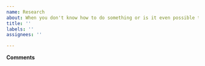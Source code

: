 ```yaml
---
name: Research
about: When you don't know how to do something or is it even possible to do
title: ''
labels: ''
assignees: ''

---
```


**Comments**
